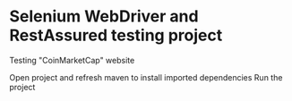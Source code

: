 # Selenium WebDriver and RestAssured testing project

Testing "CoinMarketCap" website 

Open project and refresh maven to install imported dependencies 
Run the project

